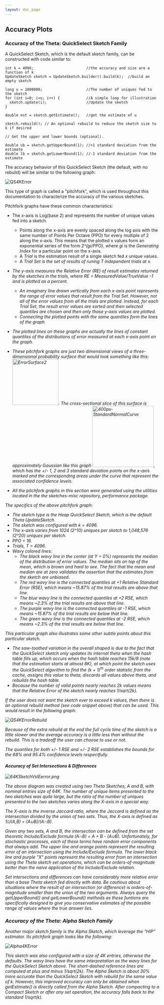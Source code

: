 ```yaml
---
layout: doc_page
---
```


## Accuracy Plots 

### Accuracy of the Theta: QuickSelect Sketch Family

A QuickSelect Sketch, which is the default sketch family, can be constructed with code similar to:

    int k = 4096;                        //the accuracy and size are a function of k
    UpdateSketch sketch = UpdateSketch.builder().build(k);  //build an empty sketch
    
    long u = 1000000;                    //The number of uniques fed to the sketch
    for (int i=0; i<u; i++) {            //A simple loop for illustration
      sketch.update(i);                  //Update the sketch
    }
    
    double est = sketch.getEstimate();   //get the estimate of u
    
    sketch.rebuild(); // An optional rebuild to reduce the sketch size to k if desired 
    
    // Get the upper and lower bounds (optional). 
    
    double ub = sketch.getUpperBound(1); //+1 standard deviation from the estimate
    double lb = sketch.getLowerBound(1); //-1 standard deviation from the estimate

The accuracy behavior of this QuickSelect Sketch (the default, with no rebuild) will be similar to the following graph:

<img class="doc-img-half" src="{{site.docs_img_dir}}/theta/QS4KError.png" alt="QS4KError" />

This type of graph is called a "pitchfork", which is used throughout this documentation to characterize the accuracy of the various sketches.

Pitchfork graphs have these common characteristics:

* The x-axis is Log(base 2) and represents the number of unique values fed into a sketch.
  * Points along the x-axis are evenly spaced along the log axis with the same number of Points Per Octave (PPO) for every multiple of 2 along the x-axis.
This means that the plotted x values form an exponential series of the form <i>2^(gi/PPO)</i>, where <i>gi</i> is the <i>Generating Index</i> for a particular point on the x-axis.
  * A <i>Trial</i> is the estimation result of a single sketch fed <i>x</i> unique values.
  * A <i>Trial Set<i> is the set of results of runing <i>T</i> independent trials at <i>x</i>.

* The y-axis measures the Relative Error (RE) of result estimates returned by the sketches in the trials, where <i>RE = MeasuredValue/TrueValue -1</i> and is plotted as a percent. 
  * An imaginary line drawn vertically from each x-axis point represents the range of error values that result from the Trial Set. 
  However, not all of the error values from all the trials are plotted. 
  Instead, for each Trial Set, the result error values are sorted and then selected quantiles are chosen and then only those y-axis values are plotted. 
  * Connecting the plotted points with the same quantiles form the lines of the graph

* The plotted lines on these graphs are actually the lines of constant quantiles of the distributions of error measured at each x-axis point on the graph.  
* These pitchfork graphs are just two dimensional views of a three-dimensional probability surface that would look something like this: 
<img src="{{site.docs_img_dir}}/theta/ErrorSurface2.png" alt="ErrorSurface2" width="150px" />. The cross-sectional slice of this surface is approximately Gaussian like this graph
<img src="{{site.docs_img_dir}}/theta/400px-StandardNormalCurve.png" alt="400px-StandardNormalCurve" width="200px" />, 
which has the +/- 1, 2 and 3 standard deviation points on the x-axis marked and the corresponding areas under the curve that represent the associated confidence levels.
* All the pitchfork graphs in this section were generated using the utilities located in the the <i>sketches-misc</i> repository, performance package.

The specifics of the above pitchfork graph:

* The sketch type is the Heap QuickSelect Sketch, which is the default Theta UpdateSketch.
* The sketch was configured with <i>k = 4096</i>.
* The x-axis varies from 1024 (2^10) uniques per sketch to 1,048,576 (2^20) uniques per sketch. 
* PPO = 16.
* Trials, T = 4096.
* Wavy colored lines:
  * The black wavy line in the center (at Y = 0%) represents the median of the distribution of error values.  The median sits on top of the mean, which is brown and hard to see. 
  The fact that the mean and median are at zero validates the assertion that the estimates from the sketch are <i>unbiased</i>.
  * The red wavy line is the connected quantiles at +1 <i>Relative Standard Error</i> (RSE), which means ~15.87% of the trial results are above that line.
  * The blue wavy line is the connected quantiles at +2 RSE, which means ~2.3% of the trial results are above that line.
  * The purple wavy line is the connected quantiles at -1 RSE, which means ~15.87% of the trial results are below that line.
  * The green wavy line is the connected quantiles at -2 RSE, which means ~2.3% of the trial results are below that line.
  
This particular graph also illustrates some other subtle points about this particular sketch.

* The saw-toothed variation in the overall shaped is due to the fact that the QuickSelect sketch only updates its internal theta when the hash table fills up, which occurs when the hash table reaches <i>15k/8</i> 
(note that the estimation starts at almost 8K), at which point the sketch uses the QuickSelect algorithm to find the <i>(k + 1)</i><sup>th</sup> order statistic from the cache, 
assigns this value to theta, discards all values above theta, and rebuilds the hash table. 
* Because the number of valid points nearly reaches <i>2k</i> values means that the Relative Error of the sketch nearly reaches <i>1/sqrt(2k)</i>. 

If the user does not want the sketch ever to exceed <i>k</i> values, then there is an optional rebuild method (see code snippet above) that can be used.
This would result in the following graph:

<img class="doc-img-half" src="{{site.docs_img_dir}}/theta/QS4KErrorRebuild.png" alt="QS4KErrorRebuild" />

Because of the extra rebuild at the end the full cycle time of the sketch is a little slower and the average accuracy is a little less than without the rebuild. 
This is a tradeoff the user can choose to use or not.

The quantiles for both +/- 1 RSE and +/- 2 RSE establishes the bounds for the 68% and 95.4% confidence levels respectfully.

#### Accuracy of Set Intersections & Differences

<img class="doc-img-full" src="{{site.docs_img_dir}}/theta/64KSketchVsIEerror.png" alt="64KSketchVsIEerror.png" />

The above diagram was created using two Theta Sketches, <i>A</i> and <i>B</i>, with nominal entries size of 64K. The number of unique items presented to the two sketches was quite large, but the ratio of the number of uniques presented to the two sketches varies along the X-axis in a special way.

The X-axis is the inverse Jaccard ratio, where the Jaccard is defined as the intersection divided by the union of two sets. 
Thus, the X-axis is defined as <i>1/J(A,B)</i> = <i>(A</i>&#8746;<i>B)</i>/<i>(A</i>&#8745;<i>B)</i>.

Given any two sets, <i>A</i> and <i>B</i>, the intersection can be defined from the set theoretic <i>Include/Exclude</i> formula 
<i>(A</i>&#8745;<i>B)</i> = <i>A</i> + <i>B</i> - <i>(A</i>&#8746;<i>B)</i>.  Unfortunately, for stochastic processes, each of these terms have random error components that always add.  The upper line and orange points represent the resulting error of an intersection using the Include/Exclude formula. The lower black line and purple "X" points represent the resulting error from an intersection using the Theta sketch set operations, which can be orders-of-magnitude better than the naive application of the Include/Exclude relation.  

Set intersections and differences can have considerably more relative error than a base Theta sketch fed directly with data. Be cautious about situations where the result of an intersection (or difference) is orders-of-magnitude smaller than the union of the two arguments.  Always query the getUpperBound() and getLowerBound() methods as these funtions are specifically designed to give you conservative estimates of the possible range of values where the true answer lies.


### Accuracy of the Theta: Alpha Sketch Family

Another major sketch family is the Alpha Sketch, which leverage the "HIP" estimator.  Its pitchfork graph looks like the following:

<img class="doc-img-half" src="{{site.docs_img_dir}}/theta/Alpha4KError.png" alt="Alpha4KError" /> 

This sketch was also configured with a size of 4K entries, otherwise the defaults.
The wavy lines have the same interpretation as the wavy lines for the QuickSelect Sketch above.
The short-dashed reference lines are computed at plus and minus <i>1/sqrt(2k)</i>. 
The Alpha Sketch is about 30% more accurate than the QuickSelect Sketch with rebuild for the same value of <i>k</i>. 
However, this improved accuracy can only be obtained when getEstimate() is directly called from the Alpha Sketch. 
After compacting to a Compact Sketch or after any set operation, the accuracy falls back to the standard <i>1/sqrt(k)</i>.
